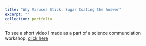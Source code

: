 ```yaml
---
title: "Why Viruses Stick: Sugar Coating the Answer"
excerpt: ""
collection: portfolio
---
```


To see a short video I made as a part of a science communciation workshop, [click here](https://www.youtube.com/watch?v=4iCq5SmdvJ4&t=10s)


